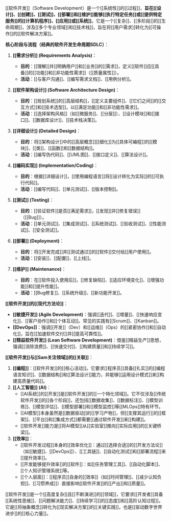 [[软件开发]]（Software Development）是一个[[系统性]]的[[过程]]，**旨在[[设计]]、[[创建]]、[[测试]]、[[部署]]和[[维护]]能够[[执行特定任务]]或[[提供特定服务]]的[[计算机程序]]、[[应用]]或[[系统]]**。它是一个[[复杂]]、[[多阶段]]的[[生命周期]]，涉及[[多个专业领域]]和[[技术栈]]，旨在将[[用户需求]]转化为[[可操作]]的[[软件解决方案]]。

**核心阶段与流程（经典的软件开发生命周期SDLC）**：

1.  **[[需求分析]] (Requirements Analysis)**：
    *   **目的**：[[理解]]并[[明确用户]]和[[业务]]的[[需求]]，定义[[软件]]应[[具备]]的[[功能]]和[[非功能性需求]]（[[质量属性]]）。
    *   **活动**：[[与客户沟通]]、[[编写需求文档]]、[[用例分析]]。

2.  **[[软件架构设计]] (Software Architecture Design)**：
    *   **目的**：[[规划系统]]的[[高层结构]]，[[定义主要组件]]、[[它们之间]]的[[交互方式]]和[[技术选型]]，以[[满足功能]]和[[非功能性需求]]。
    *   **活动**：[[选择架构风格]]（如[[微服务]]、[[分层]]）、[[设计模块]]和[[接口]]、[[数据库设计]]、[[技术栈决策]]。

3.  **[[详细设计]] (Detailed Design)**：
    *   **目的**：将[[架构设计]]中的[[高层概念]][[细化]]为[[具体可编程]]的[[模块]]、[[类]]、[[函数]]和[[数据结构]]。
    *   **活动**：[[编写伪代码]]、[[UML图]]、[[接口定义]]、[[算法设计]]。

4.  **[[编码实现]] (Implementation/Coding)**：
    *   **目的**：根据[[详细设计]]，[[使用编程语言]]将[[设计转化为实际]]的[[可执行代码]]。
    *   **活动**：[[编写代码]]、[[单元测试]]、[[版本控制]]。

5.  **[[测试]] (Testing)**：
    *   **目的**：[[验证软件]]是否[[满足需求]]，[[发现]]并[[修复错误]]（[[Bug]]）。
    *   **活动**：[[单元测试]]、[[集成测试]]、[[系统测试]]、[[验收测试]]、[[性能测试]]、[[安全测试]]。

6.  **[[部署]] (Deployment)**：
    *   **目的**：将[[开发完成]]并[[测试通过]]的[[软件]]交付给[[用户使用]]。
    *   **活动**：[[安装]]、[[配置]]、[[上线]]。

7.  **[[维护]] (Maintenance)**：
    *   **目的**：在[[软件投入使用后]]，[[修复缺陷]]、[[适应环境变化]]、[[增强功能]]和[[提升性能]]。
    *   **活动**：[[Bug修复]]、[[系统升级]]、[[新功能开发]]。

**[[软件开发]]的[[现代方法论]]**：

*   **[[敏捷开发]] (Agile Development)**：强调[[迭代]]、[[增量]]、[[快速响应变化]]、[[客户协作]]和[[个体互动]]。常见的实践有[[Scrum]]、[[Kanban]]。
*   **[[DevOps]]**：强调[[开发]]（Dev）和[[运维]]（Ops）的[[紧密协作]]和[[自动化]]，旨在[[加速软件交付]]并[[提高可靠性]]。
*   **[[精益软件开发]] (Lean Software Development)**：借鉴[[精益生产]]思想，强调[[消除浪费]]、[[快速交付]]、[[构建质量]]和[[持续学习]]。

**[[软件开发]]与[[Sam关注领域]]的[[关联]]**：

1.  **[[编程]]**：[[软件开发]]的[[核心活动]]。它要求[[程序员]]具备[[扎实]]的[[编程语言知识]]、[[数据结构]]和[[算法设计]]能力，并能够[[运用设计模式]]来[[构建高质量代码]]。
2.  **[[人工智能]] (AI)**：
    *   [[AI系统]]的[[开发]]是[[软件开发]]的[[一个特化领域]]。它不仅涉及[[传统软件开发]]的[[各个阶段]]，还包括[[数据收集]]、[[数据标注]]、[[模型训练]]、[[模型评估]]、[[模型部署]]和[[模型监控]]等[[MLOps]]特有环节。
    *   [[AI模型]]本身虽然是[[数据驱动]]的[[学习产物]]，但[[支撑其运行]]的[[框架]]、[[平台]]和[[集成方式]]都需要[[通过软件开发]]来[[构建]]。
    *   [[软件开发]]能力是[[将AI模型]]从[[实验室]]推向[[实际应用]]的[[关键桥梁]]。
3.  **[[效率]]**：
    *   [[软件开发过程]]本身的[[效率优化]]：通过[[选择合适]]的[[开发方法论]]（如[[敏捷]]、[[DevOps]]）、[[工具链]]、[[自动化测试]]和[[部署流程]]来[[提升效率]]。
    *   [[开发能够提升效率]]的[[软件]]：如[[任务管理工具]]、[[自动化脚本]]、[[个人知识管理系统]]等。
    *   [[个人层面]]：[[程序员]]自身的[[效率]]（如[[时间管理]]、[[减少认知负担]]、[[习惯养成]]）直接影响[[软件开发]]的[[产出]]和[[质量]]。

[[软件开发]]是一个[[高度复杂]]且[[不断演进]]的[[领域]]，它要求[[开发者]]具备[[系统性思维]]、[[问题解决能力]]、[[持续学习]]的[[态度]]和[[高阶认知过程]]。它是[[将抽象概念]]转化为[[现实解决方案]]的[[关键实践]]，也是[[驱动数字世界进步]]的[[核心力量]]。